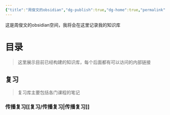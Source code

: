 ```yaml
---
{"title":"周俊文的obsidian","dg-publish":true,"dg-home":true,"permalink":"/home/","tags":["gardenEntry"],"dgPassFrontmatter":true}
---
```


这是周俊文的obsidian空间，我将会在这里记录我的知识库

# 目录
>这里展示目前已经构建的知识库，每个后面都有可以访问的内部链接

## 复习
>复习库主要包括各门课程的笔记

### 传播复习[[复习/传播复习\|传播复习]]
